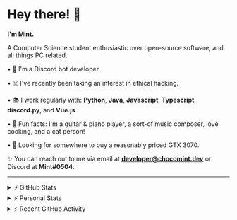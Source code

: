 # Hey there! 👋

**I'm Mint.**

A Computer Science student enthusiastic over open-source software, and all things PC related.

• 👾 I'm a Discord bot developer.

• ☠️ I've recently been taking an interest in ethical hacking.

• 📚 I work regularly with: **Python**, **Java**, **Javascript**, **Typescript**, **discord.py**, and **Vue.js**.

• 🍛 Fun facts: I'm a guitar & piano player, a sort-of music composer, love cooking, and a cat person!

• 🔎 Looking for somewhere to buy a reasonably priced GTX 3070.

✨ You can reach out to me via email at **developer@chocomint.dev** or Discord at **Mint#0504**.

---

<details>
    <summary>⚡ GitHub Stats</summary>

<img height="160px" align="center" alt="Mint's GitHub Stats" src="https://github-readme-stats-lunarmint.vercel.app/api?username=lunarmint&count_private=true&show_icons=true&hide_title=true&hide_border=true&title_color=00ffdf&icon_color=00ffdf&text_color=141823&bg_color=0,4158d0,c850c0,ffcc70&include_all_commits=false"/>

<img align="center" alt="Mint's Most Used Languages" src="https://github-readme-stats-lunarmint.vercel.app/api/top-langs/?username=lunarmint&hide_title=true&hide_border=true&langs_count=8&layout=compact&title_color=141823&bg_color=0,ffcc70,c850c0,4158d0"/>

</details>

<details>
    <summary>⚡ Personal Stats</summary>

<!--START_SECTION:waka-->
![Profile Views](http://img.shields.io/badge/Profile%20Views-19-blue)

![Lines of code](https://img.shields.io/badge/From%20Hello%20World%20I%27ve%20Written-164785%20lines%20of%20code-blue)

**I'm an Early 🐤** 

```text
🌞 Morning    92 commits     ██████░░░░░░░░░░░░░░░░░░░   26.14% 
🌆 Daytime    85 commits     ██████░░░░░░░░░░░░░░░░░░░   24.15% 
🌃 Evening    109 commits    ███████░░░░░░░░░░░░░░░░░░   30.97% 
🌙 Night      66 commits     ████░░░░░░░░░░░░░░░░░░░░░   18.75%

```
📅 **I'm Most Productive on Thursday** 

```text
Monday       77 commits     █████░░░░░░░░░░░░░░░░░░░░   21.88% 
Tuesday      46 commits     ███░░░░░░░░░░░░░░░░░░░░░░   13.07% 
Wednesday    32 commits     ██░░░░░░░░░░░░░░░░░░░░░░░   9.09% 
Thursday     87 commits     ██████░░░░░░░░░░░░░░░░░░░   24.72% 
Friday       47 commits     ███░░░░░░░░░░░░░░░░░░░░░░   13.35% 
Saturday     35 commits     ██░░░░░░░░░░░░░░░░░░░░░░░   9.94% 
Sunday       28 commits     ██░░░░░░░░░░░░░░░░░░░░░░░   7.95%

```


📊 **This Week I Spent My Time On** 

```text
💬 Programming Languages: 
YAML                     5 hrs 8 mins        ██████████░░░░░░░░░░░░░░░   41.92% 
Python                   2 hrs 32 mins       █████░░░░░░░░░░░░░░░░░░░░   20.7% 
Nginx configuration file 1 hr 57 mins        ████░░░░░░░░░░░░░░░░░░░░░   16.01% 
Docker                   1 hr 11 mins        ██░░░░░░░░░░░░░░░░░░░░░░░   9.74% 
Other                    53 mins             █░░░░░░░░░░░░░░░░░░░░░░░░   7.23%

🔥 Editors: 
PyCharm                  12 hrs 16 mins      █████████████████████████   100.0%

🐱‍💻 Projects: 
spotipyn                 10 hrs 8 mins       ████████████████████░░░░░   82.56% 
Chiya                    2 hrs 8 mins        ████░░░░░░░░░░░░░░░░░░░░░   17.44%

💻 Operating System: 
Windows                  12 hrs 16 mins      █████████████████████████   100.0%

```

**I Mostly Code in Python** 

```text
Python                   7 repos             ████████░░░░░░░░░░░░░░░░░   31.82% 
C                        5 repos             █████░░░░░░░░░░░░░░░░░░░░   22.73% 
Java                     3 repos             ███░░░░░░░░░░░░░░░░░░░░░░   13.64% 
Clojure                  2 repos             ██░░░░░░░░░░░░░░░░░░░░░░░   9.09% 
Scala                    2 repos             ██░░░░░░░░░░░░░░░░░░░░░░░   9.09%

```



 Last Updated on 05/11/2021
<!--END_SECTION:waka-->

</details>

<details>
    <summary>⚡ Recent GitHub Activity</summary>

<!--START_SECTION:activity-->
1. 🎉 Merged PR [#124](https://github.com/ranimepiracy/chiya/pull/124) in [ranimepiracy/chiya](https://github.com/ranimepiracy/chiya)
2. ❌ Closed PR [#1](https://github.com/lunarmint/spotipyn/pull/1) in [lunarmint/spotipyn](https://github.com/lunarmint/spotipyn)
3. 🎉 Merged PR [#2](https://github.com/lunarmint/spotipyn/pull/2) in [lunarmint/spotipyn](https://github.com/lunarmint/spotipyn)
4. 🗣 Commented on [#1](https://github.com/lunarmint/spotipyn/issues/1) in [lunarmint/spotipyn](https://github.com/lunarmint/spotipyn)
5. 💪 Opened PR [#120](https://github.com/ranimepiracy/chiya/pull/120) in [ranimepiracy/chiya](https://github.com/ranimepiracy/chiya)
<!--END_SECTION:activity-->

</details>
